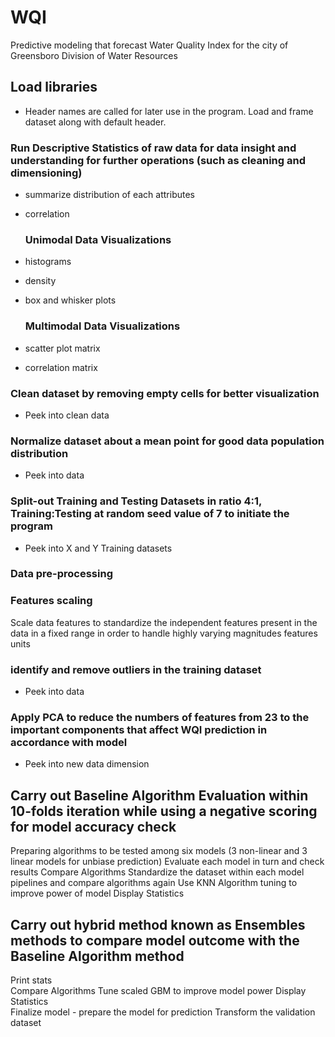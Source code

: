 # WQI
Predictive modeling that forecast Water Quality Index for the city of Greensboro Division of Water Resources

## Load libraries

- Header names are called for later use in the program. Load and frame dataset along with default header.

### Run Descriptive Statistics of raw data for data insight and understanding for further operations (such as cleaning and dimensioning)
- summarize distribution of each attributes
- correlation
  
  ### Unimodal Data Visualizations 
- histograms
- density
- box and whisker plots
  
  ### Multimodal Data Visualizations
- scatter plot matrix
- correlation matrix

### Clean dataset by removing empty cells for better visualization
- Peek into clean data

### Normalize dataset about a mean point for good data population distribution
- Peek into data

### Split-out Training and Testing Datasets in ratio 4:1, Training:Testing at random seed value of 7 to initiate the program
- Peek into X and Y Training datasets 

### Data pre-processing 
  
  ### Features scaling
Scale data features to standardize the independent features present in the data in a fixed range in order to handle highly varying magnitudes features units 

### identify and remove outliers in the training dataset
- Peek into data

### Apply PCA to reduce the numbers of features from 23 to the important components that affect WQI prediction in accordance with model
- Peek into new data dimension

## Carry out Baseline Algorithm Evaluation within 10-folds iteration while using a negative scoring for model accuracy check
Preparing algorithms to be tested among six models (3 non-linear and 3 linear models for unbiase prediction)
Evaluate each model in turn and check results
Compare Algorithms
Standardize the dataset within each model pipelines and compare algorithms again
Use KNN Algorithm tuning to improve power of model
Display Statistics

## Carry out hybrid method known as Ensembles methods to compare model outcome with the Baseline Algorithm method
Print stats    
Compare Algorithms
Tune scaled GBM to improve model power
Display Statistics    
Finalize model -  prepare the model for prediction
Transform the validation dataset
